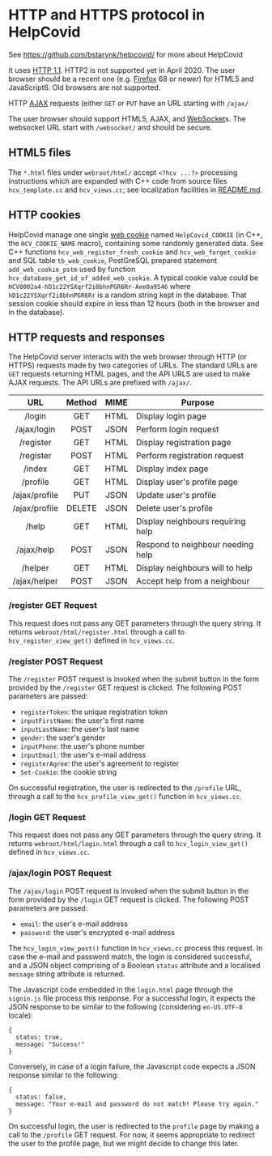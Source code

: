 #  HTTP and HTTPS protocol in HelpCovid

See https://github.com/bstarynk/helpcovid/ for more about HelpCovid

It uses [HTTP
1.1](https://en.wikipedia.org/wiki/Hypertext_Transfer_Protocol). HTTP2
is not supported yet in April 2020. The user browser should be a
recent one (e.g. [Firefox](https://www.mozilla.org/en-US/firefox/) 68
or newer) for HTML5 and JavaScript6. Old browsers are not supported.

HTTP [AJAX](https://en.wikipedia.org/wiki/Ajax_(programming)) requests (either `GET` or `PUT` have an URL starting with `/ajax/`

The user browser should support HTML5, AJAX, and
[WebSocket](https://en.wikipedia.org/wiki/WebSocket)s. The websocket
URL start with `/websocket/` and should be secure.


## HTML5 files

The `*.html` files under `webroot/html/` accept `<?hcv ...?>`
processing instructions which are expanded with C++ code from source
files `hcv_template.cc` and `hcv_views.cc`; see localization
facilities in [README.md](README.md).

## HTTP cookies

HelpCovid manage one single [web
cookie](https://en.wikipedia.org/wiki/HTTP_cookie) named
`HelpCovid_COOKIE` (in C++, the `HCV_COOKIE_NAME` macro), containing
some randomly generated data. See C++ functions
`hcv_web_register_fresh_cookie` and `hcv_web_forget_cookie` and SQL
table `tb_web_cookie`, PostGreSQL prepared statement
`add_web_cookie_pstm` used by function
`hcv_database_get_id_of_added_web_cookie`. A typical cookie value
could be `HCV0002a4-hD1c22YSXqrf2i8bhnPGR6Rr-Aee0a9546` where
`hD1c22YSXqrf2i8bhnPGR6Rr` is a random string kept in the database.
That session cookie should expire in less than 12 hours (both in the
browser and in the database).

## HTTP requests and responses

The HelpCovid server interacts with the web browser through HTTP (or
HTTPS) requests made by two categories of URLs. The standard URLs are
`GET` requests returning HTML pages, and the API URLS are used to make
AJAX requests. The API URLs are prefixed with `/ajax/`.

| URL             | Method | MIME  | Purpose                           |
| :-------------: |:------:|:-----:|-----------------------------------|
| /login          | GET    | HTML  | Display login page                |
| /ajax/login     | POST   | JSON  | Perform login request             |
| /register       | GET    | HTML  | Display registration page         |
| /register       | POST   | HTML  | Perform registration request      |
| /index          | GET    | HTML  | Display index page                |
| /profile        | GET    | HTML  | Display user's profile page       |
| /ajax/profile   | PUT    | JSON  | Update user's profile             |
| /ajax/profile    | DELETE | JSON  | Delete user's profile             |
| /help           | GET    | HTML  | Display neighbours requiring help |
| /ajax/help      | POST   | JSON  | Respond to neighbour needing help |
| /helper         | GET    | HTML  | Display neighbours will to help   |
| /ajax/helper    | POST   | JSON  | Accept help from a neighbour      |


### /register GET Request

This request does not pass any GET parameters through the query string. It 
returns `webroot/html/register.html` through a call to `hcv_register_view_get()`
defined in `hcv_views.cc`.


### /register POST Request

The `/register` POST request is invoked when the submit button in the form
provided by the `/register` GET request is clicked. The following POST
parameters are passed:
  * `registerToken`: the unique registration token
  * `inputFirstName`: the user's first name
  * `inputLastName`: the user's last name
  * `gender`: the user's gender
  * `inputPhone`: the user's phone number
  * `inputEmail`: the user's e-mail address
  * `registerAgree`: the user's agreement to register
  * `Set-Cookie`: the cookie string  

On successful registration, the user is redirected to the `/profile` URL,
through a call to the `hcv_profile_view_get()` function in `hcv_views.cc`.


### /login GET Request

This request does not pass any GET parameters through the query string. It 
returns `webroot/html/login.html` through a call to `hcv_login_view_get()`
defined in `hcv_views.cc`.


### /ajax/login POST Request

The `/ajax/login` POST request is invoked when the submit button in the form 
provided by the `/login` GET request is clicked. The following POST parameters 
are passed:
  * `email`: the user's e-mail address
  * `password`: the user's encrypted e-mail address

The `hcv_login_view_post()` function in `hcv_views.cc` process this request. In
case the e-mail and password match, the login is considered successful, and a 
JSON object comprising of a Boolean `status` attribute and a localised `message`
string attribute is returned.

The Javascript code embedded in the `login.html` page through the `signin.js`
file process this response. For a successful login, it expects the JSON response
 to be similar to the following (considering `en-US.UTF-8` locale):
```
{
  status: true,
  message: "Success!"
}
```

Conversely, in case of a login failure, the Javascript code expects a JSON
response similar to the following:
```
{
  status: false,
  message: "Your e-mail and password do not match! Please try again."
}
```

On successful login, the user is redirected to the `profile` page by making a
call to the `/profile` GET request. For now, it seems appropriate to redirect 
the user to the profile page, but we might decide to change this later.

